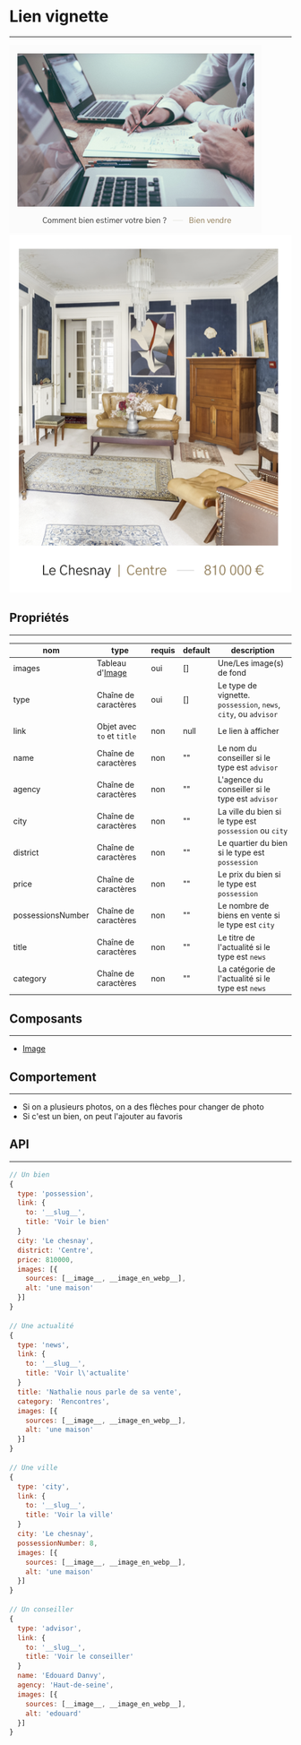 # Lien vignette

---

![Image](./thumbnail_article.png)
![Image](./thumbnail_bien.png)

## Propriétés

---

|nom|type|requis|default|description| 
|---|---|---|---|---|
images|Tableau d'[Image](/composants/image)|oui|[]|Une/Les image(s) de fond
type|Chaîne de caractères|oui|[]|Le type de vignette. `possession`, `news`, `city`, ou `advisor`
link|Objet avec `to` et `title`|non|null|Le lien à afficher
name|Chaîne de caractères|non|""|Le nom du conseiller si le type est `advisor`
agency|Chaîne de caractères|non|""|L'agence du conseiller si le type est `advisor`
city|Chaîne de caractères|non|""|La ville du bien si le type est `possession` ou `city`
district|Chaîne de caractères|non|""|Le quartier du bien si le type est `possession`
price|Chaîne de caractères|non|""|Le prix du bien si le type est `possession`
possessionsNumber|Chaîne de caractères|non|""|Le nombre de biens en vente si le type est `city`
title|Chaîne de caractères|non|""|Le titre de l'actualité si le type est `news`
category|Chaîne de caractères|non|""|La catégorie de l'actualité si le type est `news`

## Composants

---

- [Image](/composants/image)


## Comportement

---

- Si on a plusieurs photos, on a des flèches pour changer de photo
- Si c'est un bien, on peut l'ajouter au favoris

## API

---

```js
// Un bien
{
  type: 'possession',
  link: {
    to: '__slug__',
    title: 'Voir le bien'
  }
  city: 'Le chesnay',
  district: 'Centre',
  price: 810000,
  images: [{
    sources: [__image__, __image_en_webp__],
    alt: 'une maison'
  }]
}

// Une actualité
{
  type: 'news',
  link: {
    to: '__slug__',
    title: 'Voir l\'actualite'
  }
  title: 'Nathalie nous parle de sa vente',
  category: 'Rencontres',
  images: [{
    sources: [__image__, __image_en_webp__],
    alt: 'une maison'
  }]
}

// Une ville
{
  type: 'city',
  link: {
    to: '__slug__',
    title: 'Voir la ville'
  }
  city: 'Le chesnay',
  possessionNumber: 8,
  images: [{
    sources: [__image__, __image_en_webp__],
    alt: 'une maison'
  }]
}

// Un conseiller
{
  type: 'advisor',
  link: {
    to: '__slug__',
    title: 'Voir le conseiller'
  }
  name: 'Edouard Danvy',
  agency: 'Haut-de-seine',
  images: [{
    sources: [__image__, __image_en_webp__],
    alt: 'edouard'
  }]
}
```
